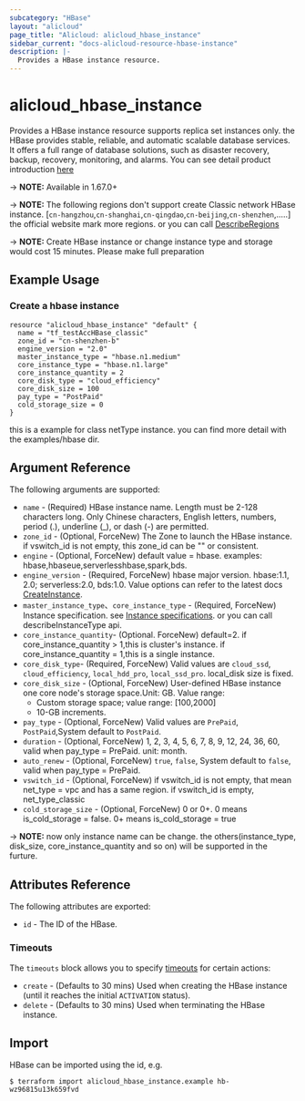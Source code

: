 ```yaml
---
subcategory: "HBase"
layout: "alicloud"
page_title: "Alicloud: alicloud_hbase_instance"
sidebar_current: "docs-alicloud-resource-hbase-instance"
description: |-
  Provides a HBase instance resource.
---
```


# alicloud\_hbase\_instance

Provides a HBase instance resource supports replica set instances only. the HBase provides stable, reliable, and automatic scalable database services. 
It offers a full range of database solutions, such as disaster recovery, backup, recovery, monitoring, and alarms.
You can see detail product introduction [here](https://help.aliyun.com/product/49055.html)

-> **NOTE:**  Available in 1.67.0+

-> **NOTE:**  The following regions don't support create Classic network HBase instance.
[`cn-hangzhou`,`cn-shanghai`,`cn-qingdao`,`cn-beijing`,`cn-shenzhen`,.....]
the official website mark  more regions. or you can call [DescribeRegions](https://help.aliyun.com/document_detail/144489.html)

-> **NOTE:**  Create HBase instance or change instance type and storage would cost 15 minutes. Please make full preparation

## Example Usage

### Create a hbase instance

```
resource "alicloud_hbase_instance" "default" {
  name = "tf_testAccHBase_classic"
  zone_id = "cn-shenzhen-b"
  engine_version = "2.0"
  master_instance_type = "hbase.n1.medium"
  core_instance_type = "hbase.n1.large"
  core_instance_quantity = 2
  core_disk_type = "cloud_efficiency"
  core_disk_size = 100
  pay_type = "PostPaid"
  cold_storage_size = 0
}
```

this is a example for class netType instance. you can find more detail with the examples/hbase dir.

## Argument Reference

The following arguments are supported:

* `name` - (Required) HBase instance name. Length must be 2-128 characters long. Only Chinese characters, English letters, numbers, period (.), underline (_), or dash (-) are permitted. 
* `zone_id` - (Optional, ForceNew) The Zone to launch the HBase instance. if vswitch_id is not empty, this zone_id can be "" or consistent.
* `engine` - (Optional, ForceNew) default value = hbase. examples: hbase,hbaseue,serverlesshbase,spark,bds.
* `engine_version` - (Required, ForceNew) hbase major version. hbase:1.1, 2.0; serverless:2.0, bds:1.0. Value options can refer to the latest docs [CreateInstance](https://help.aliyun.com/document_detail/144607.html).
* `master_instance_type`、`core_instance_type` - (Required, ForceNew) Instance specification. see [Instance specifications](https://help.aliyun.com/document_detail/53532.html). or you can call describeInstanceType api.
* `core_instance_quantity`- (Optional. ForceNew) default=2. if core_instance_quantity > 1,this is cluster's instance.  if core_instance_quantity = 1,this is a single instance. 
* `core_disk_type`-  (Required, ForceNew) Valid values are `cloud_ssd`, `cloud_efficiency`, `local_hdd_pro`, `local_ssd_pro`. local_disk size is fixed.
* `core_disk_size` -  (Optional, ForceNew) User-defined HBase instance one core node's storage space.Unit: GB. Value range:
  - Custom storage space; value range: [100,2000]
  - 10-GB increments. 
* `pay_type` - (Optional, ForceNew) Valid values are `PrePaid`, `PostPaid`,System default to `PostPaid`.
* `duration` - (Optional, ForceNew) 1, 2, 3, 4, 5, 6, 7, 8, 9, 12, 24, 36, 60, valid when pay_type = PrePaid. unit: month.
* `auto_renew` - (Optional, ForceNew) `true`, `false`, System default to `false`, valid when pay_type = PrePaid.
* `vswitch_id` - (Optional, ForceNew) if vswitch_id is not empty, that mean net_type = vpc and has a same region. if vswitch_id is empty, net_type_classic
* `cold_storage_size` - (Optional, ForceNew) 0 or 0+. 0 means is_cold_storage = false. 0+ means is_cold_storage = true

-> **NOTE:** now only instance name can be change. the others(instance_type, disk_size, core_instance_quantity and so on) will be supported in the furture.

## Attributes Reference

The following attributes are exported:

* `id` - The ID of the HBase.

### Timeouts

The `timeouts` block allows you to specify [timeouts](https://www.terraform.io/docs/configuration-0-11/resources.html#timeouts) for certain actions:

* `create` - (Defaults to 30 mins) Used when creating the HBase instance (until it reaches the initial `ACTIVATION` status). 
* `delete` - (Defaults to 30 mins) Used when terminating the HBase instance. 

## Import

HBase can be imported using the id, e.g.

```
$ terraform import alicloud_hbase_instance.example hb-wz96815u13k659fvd
```